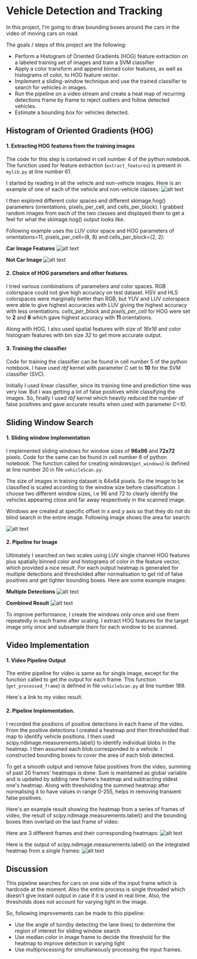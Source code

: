 
# Vehicle Detection and Tracking

In this project, I'm going to draw bounding boxes around the cars in the video of moving cars on road.

The goals / steps of this project are the following:

- Perform a Histogram of Oriented Gradients (HOG) feature extraction on a labeled training set of images and train a SVM classifier
- Apply a color transform and append binned color features, as well as histograms of color, to HOG feature vector.
- Implement a sliding-window technique and use the trained classifier to search for vehicles in images.
- Run the pipeline on a video stream and create a heat map of recurring detections frame by frame to reject outliers and follow detected vehicles.
- Estimate a bounding box for vehicles detected.


## Histogram of Oriented Gradients (HOG)

[//]: # (Image References)

[image0]: ./output_images/car_n_car.jpg "Car-Not-Car Image"
[image1]: ./output_images/car_hog.jpg "Car Hog features"
[image2]: ./output_images/notcar_hog.jpg "Not Car hog features"
[image3]: ./output_images/roi_bb.jpg "Region of Interset for sliding window search"
[image4]: ./output_images/hmap_bb.jpg "Output of pipeline"
[image5]: ./output_images/multiple_bb.jpg "Multiple Detections"
[image6]: ./output_images/labels.jpg "Label"
[image7]: ./output_images/combined_bb.jpg "Single Bounding Box"
[image8]: ./output_images/not_car.jpg " "
[image9]: ./output_images/not_car.jpg " "
[image10]: ./output_images/not_car.jpg " "

#### 1. Extracting HOG features from the training images

The code for this step is contained in cell number 4 of the python notebook. The function used for feature extraction (`extract_features`) is present in `mylib.py` at line number 61.

I started by reading in all the vehicle and non-vehicle images. Here is an example of one of each of the vehicle and non-vehicle classes:
![alt text][image0]

I then explored different color spaces and different skimage.hog() parameters (orientations, pixels_per_cell, and cells_per_block). I grabbed random images from each of the two classes and displayed them to get a feel for what the skimage.hog() output looks like.

Following example uses the LUV color space and HOG parameters of orientations=11, pixels_per_cell=(8, 8) and cells_per_block=(2, 2):

   __Car Image Features__
![alt text][image1]

   __Not Car Image__
![alt text][image2]

#### 2. Choice of HOG parameters and other features.

I tried various combinations of parameters and color spaces. RGB colorspace could not give high accuracy on test dataset. HSV and HLS colorspaces were marginally better than RGB, but YUV and LUV colorspace were able to give highest accuracies with LUV giving the highest accuracy with less orientiations. *cells_per_block* and *pixels_per_cell* for HOG were set to __2__ and __8__ which gave highest accuracy with __11__ orientations.

Along with HOG, I also used spatial features with size of _16x16_ and color histogram features with bin size _32_ to get more accurate output.

#### 3. Training the classifier

Code for training the classifier can be found in cell number 5 of the python notebook. I have used _rbf_ kernel with parameter _C_ set to __10__ for the SVM classifier (SVC).

Initially I used linear classifier, since its training time and prediction time was very low. But I was getting a lot of false positives while classifying the images. So, finally I used _rbf_ kernel which heavily reduced the number of false positives and gave accurate results when used with parameter _C=10_.

## Sliding Window Search

#### 1. Sliding window implementation

I implemented sliding windows for window sizes of __96x96__ and __72x72__ pixels. Code for the same can be found in cell number 6 of python notebook. The function called for creating windows(`get_windows`) is defined at line number 20 in file `vehicleScan.py`.

The size of images in training dataset is 64x64 pixels. So the image to be classified is scaled according to the window size before classification. I choose two different window sizes, i.e 96 and 72 to clearly identify the vehicles appearing close and far away respectively in the scanned image.

Windows are created at specific offset in x and y axis so that they do not do blind search in the entire image. Following image shows the area for search:

![alt text][image3]

#### 2. Pipeline for Image

Ultimately I searched on two scales using LUV single channel HOG features plus spatially binned color and histograms of color in the feature vector, which provided a nice result. For each output heatmap is generated for multiple detections and thresholded after normalisation to get rid of false positives and get tighter bounding boxes. Here are some example images:

__Multiple Detections__
![alt text][image5]

__Combined Result__
![alt text][image7]

To improve performance, I create the windows only once and use them repeatedly in each frame after scaling. I extract HOG features for the target image only once and subsample them for each window to be scanned.


## Video Implementation

#### 1.  Video Pipeline Output

The entire pipeline for video is same as for single image, except for the function called to get the output for each frame. This function (`get_processed_frame`) is defined in file `vehicleScan.py` at line number 189.

Here's a link to my video result.
<link>

#### 2. Pipeline Implementation.

I recorded the positions of positive detections in each frame of the video. From the positive detections I created a heatmap and then thresholded that map to identify vehicle positions. I then used scipy.ndimage.measurements.label() to identify individual blobs in the heatmap. I then assumed each blob corresponded to a vehicle. I constructed bounding boxes to cover the area of each blob detected.

To get a smooth output and remove false positives from the video, summing of past 20 frames' heatmaps is done. Sum is maintained as global variable and is updated by adding new frame's heatmap and subtracting oldest one's heatmap. Along with thresholding the summed heatmap after normalising it to have values in range 0-255, helps in removing transient false positives.

Here's an example result showing the heatmap from a series of frames of video, the result of scipy.ndimage.measurements.label() and the bounding boxes then overlaid on the last frame of video:

Here are 3 different frames and their corresponding heatmaps:
![alt text][image4]

Here is the output of scipy.ndimage.measurements.label() on the integrated heatmap from a single frames:
![alt text][image6]


## Discussion

This pipeline searches for cars on one side of the input frame which is hardcode at the moment. Also the entire process is single threaded which doesn't give instant output in case if it is used in real time. Also, the thresholds does not account for varying light in the image.

So, following improvements can be made to this pipeline:
- Use the angle of turn(by detecting the lane lines) to determine the region of interest for sliding window search
- Use median color in image frame to decide the threshold for the heatmap to improve detection in varying light
- Use multiprocessing for simultaneously processing the input frames.
